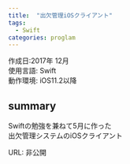 ```yaml
---
title:  "出欠管理iOSクライアント"
tags:
  - Swift
categories: proglam
---
```


作成日:2017年 12月  
使用言語:  Swift  
動作環境:  iOS11.2以降

## summary  
Swiftの勉強を兼ねて5月に作った  
出欠管理システムのiOSクライアント 

URL: 非公開